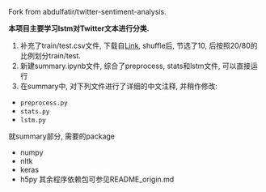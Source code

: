 Fork from abdulfatir/twitter-sentiment-analysis. 

**本项目主要学习lstm对Twitter文本进行分类.**

1. 补充了train/test.csv文件, 下载自[Link](http://thinknook.com/twitter-sentiment-analysis-training-corpus-dataset-2012-09-22/), shuffle后, 节选了10, 后按照20/80的比例划分train/test.
2. 新建summary.ipynb文件, 综合了preprocess, stats和lstm文件, 可以直接运行
3. 在summary中, 对下列文件进行了详细的中文注释, 并稍作修改:
 - `preprocess.py`
 - `stats.py`
 - `lstm.py`

就summary部分, 需要的package
 - numpy
 - nltk
 - keras
 - h5py
其余程序依赖包可参见README_origin.md
